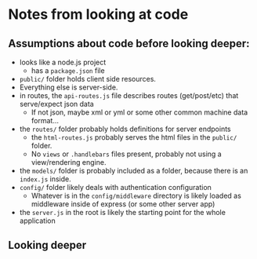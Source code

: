 # Notes from looking at code
## Assumptions about code before looking deeper:
- looks like a node.js project
	- has a `package.json` file
- `public/` folder holds client side resources.
- Everything else is server-side.
- in routes, the `api-routes.js` file describes routes (get/post/etc) that serve/expect json data
	- If not json, maybe xml or yml or some other common machine data format...
- the `routes/` folder probably holds definitions for server endpoints
	- the `html-routes.js` probably serves the html files in the `public/` folder.
	- No `views` or `.handlebars` files present, probably not using a view/rendering engine.
- the `models/` folder is probably included as a folder, because there is an `index.js` inside.
- `config/` folder likely deals with authentication configuration
	- Whatever is in the `config/middleware` directory is likely loaded as middleware inside of express (or some other server app)
- the `server.js` in the root is likely the starting point for the whole application

## Looking deeper
